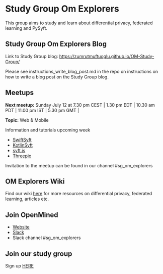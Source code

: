 # Study Group Om Explorers
This group aims to study and learn about differential privacy, federated learning and PySyft.

## Study Group Om Explorers Blog
Link to Study Group blog: https://zumrutmuftuoglu.github.io/OM-Study-Group/

Please see instructions_write_blog_post.md in the repo on instructions on how to write a blog post on the Study Group blog.

## Meetups
**Next meetup:** Sunday July 12 at 7.30 pm CEST | 1.30 pm EDT |  10.30 am PDT | 11.00 pm IST | 5.30 pm GMT |

**Topic:** Web & Mobile

Information and tutorials upcoming week
* [SwiftSyft](https://github.com/OpenMined/swiftsyft)
* [KotlinSyft](https://github.com/OpenMined/kotlinsyft)
* [syft.js](https://github.com/OpenMined/syft.js)
* [Threepio](https://github.com/OpenMined/threepio)

Invitation to the meetup can be found in our channel #sg_om_explorers 

## OM Explorers Wiki
Find our wiki [here](https://github.com/ZumrutMuftuoglu/OM-Study-Group/wiki) for more resources on differential privacy, federated learning, articles etc.

## Join OpenMined
* [Website](https://www.openmined.org/)
* [Slack](https://slack.openmined.org/)
* Slack channel #sg_om_explorers 


## Join our study group
Sign up [HERE](https://docs.google.com/forms/d/e/1FAIpQLSfD81R5jwgir5_dfTC4DdIoY2fS7mexKi_T-qt9CZZhz26QpQ/viewform?usp=sf_link)


